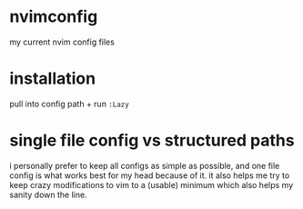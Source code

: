 # nvimconfig
my current nvim config files

# installation
pull into config path + run `:Lazy`

# single file config vs structured paths
i personally prefer to keep all configs as simple as possible, and one file config is what works best for my head because of it.
it also helps me try to keep crazy modifications to vim to a (usable) minimum which also helps my sanity down the line.
